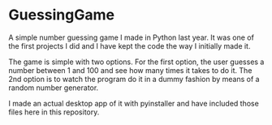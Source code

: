 # GuessingGame
A simple number guessing game I made in Python last year. It was one of the first projects I did and I have kept the code the way I initially made it. 

The game is simple with two options. For the first option, the user guesses a number between 1 and 100 and see how many times it takes to do it. The 2nd option is to watch the program do it in a dummy fashion by means of a random number generator. 

I made an actual desktop app of it with pyinstaller and have included those files here in this repository. 

